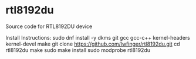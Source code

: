 rtl8192du
=========

Source code for RTL8192DU device

Install Instructions: 
    sudo dnf install -y dkms git gcc gcc-c++ kernel-headers kernel-devel make 
    git clone https://github.com/lwfinger/rtl8192du.git
    cd rtl8192du
    make
    sudo make install
    sudo modprobe rtl8192du
    
